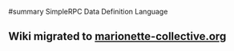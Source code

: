 ﻿#summary SimpleRPC Data Definition Language

## Wiki migrated to [marionette-collective.org](http://marionette-collective.org/simplerpc/ddl.html) ##